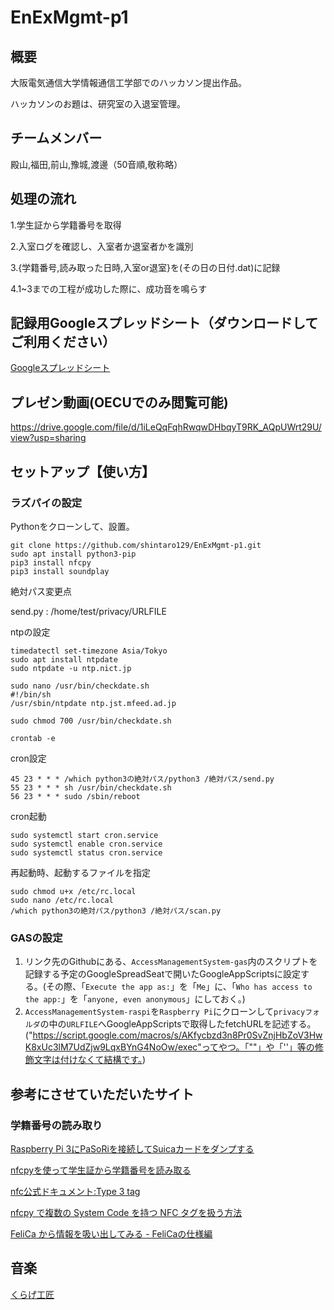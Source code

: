 # EnExMgmt-p1
## 概要
大阪電気通信大学情報通信工学部でのハッカソン提出作品。

ハッカソンのお題は、研究室の入退室管理。


## チームメンバー
殿山,福田,前山,豫城,渡邊（50音順,敬称略）


## 処理の流れ
1.学生証から学籍番号を取得

2.入室ログを確認し、入室者か退室者かを識別

3.{学籍番号,読み取った日時,入室or退室}を(その日の日付.dat)に記録

4.1~3までの工程が成功した際に、成功音を鳴らす


## 記録用Googleスプレッドシート（ダウンロードしてご利用ください）
[Googleスプレッドシート](https://docs.google.com/spreadsheets/d/1_2pXymswEs1JbpSYCkQ7J-i6-daQV1kEKH--eJBHpRM/edit?usp=sharing)


## プレゼン動画(OECUでのみ閲覧可能)
https://drive.google.com/file/d/1iLeQqFqhRwqwDHbqyT9RK_AQpUWrt29U/view?usp=sharing

## セットアップ【使い方】
### ラズパイの設定
Pythonをクローンして、設置。
```
git clone https://github.com/shintaro129/EnExMgmt-p1.git
sudo apt install python3-pip
pip3 install nfcpy
pip3 install soundplay
```
絶対パス変更点

send.py  : /home/test/privacy/URLFILE

ntpの設定
```
timedatectl set-timezone Asia/Tokyo
sudo apt install ntpdate
sudo ntpdate -u ntp.nict.jp

sudo nano /usr/bin/checkdate.sh
#!/bin/sh
/usr/sbin/ntpdate ntp.jst.mfeed.ad.jp

sudo chmod 700 /usr/bin/checkdate.sh

crontab -e
```
cron設定
```
45 23 * * * /which python3の絶対パス/python3 /絶対パス/send.py
55 23 * * * sh /usr/bin/checkdate.sh
56 23 * * * sudo /sbin/reboot
```

cron起動
```
sudo systemctl start cron.service
sudo systemctl enable cron.service
sudo systemctl status cron.service
```
再起動時、起動するファイルを指定
```
sudo chmod u+x /etc/rc.local
sudo nano /etc/rc.local
/which python3の絶対パス/python3 /絶対パス/scan.py
```

### GASの設定
1.	リンク先のGithubにある、`AccessManagementSystem-gas`内のスクリプトを記録する予定のGoogleSpreadSeatで開いたGoogleAppScriptsに設定する。(その際、「`Execute the app as:`」を「`Me`」に、「`Who has access to the app:`」を「`anyone, even anonymous`」にしておく。)
2.	`AccessManagementSystem-raspi`を`Raspberry Pi`にクローンして`privacyフォルダ`の中の`URLFILE`へGoogleAppScriptsで取得したfetchURLを記述する。("https://script.google.com/macros/s/AKfycbzd3n8Pr0SvZnjHbZoV3HwK8xUc3lM7UdZjw9LqxBYnG4NoOw/exec"ってやつ。「""」や「''」等の修飾文字は付けなくて結構です。)

## 参考にさせていただいたサイト
### 学籍番号の読み取り
[Raspberry Pi 3にPaSoRiを接続してSuicaカードをダンプする](https://tomosoft.jp/design/?p=8288)

[nfcpyを使って学生証から学籍番号を読み取る](https://aizu-vr.hatenablog.com/entry/2019/08/02/nfcpy%E3%82%92%E4%BD%BF%E3%81%A3%E3%81%A6%E5%AD%A6%E7%94%9F%E8%A8%BC%E3%81%8B%E3%82%89%E5%AD%A6%E7%B1%8D%E7%95%AA%E5%8F%B7%E3%82%92%E8%AA%AD%E3%81%BF%E5%8F%96%E3%82%8B)

[nfc公式ドキュメント:Type 3 tag](https://nfcpy.readthedocs.io/en/stable-0.11/modules/tag.html#module-nfc.tag.tt3)

[nfcpy で複数の System Code を持つ NFC タグを扱う方法](https://uchan.hateblo.jp/entry/2016/11/18/190237)

[FeliCa から情報を吸い出してみる - FeliCaの仕様編](https://qiita.com/YasuakiNakazawa/items/3109df682af2a7032f8d)


## 音楽
[くらげ工匠](http://www.kurage-kosho.info/index.html)

